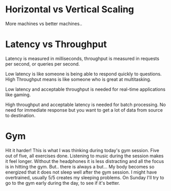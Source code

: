 # Horizontal vs Vertical Scaling

More machines vs better machines..

# Latency vs Throughput

Latency is measured in milliseconds, throughput is measured in requests per second, or queries per second. 

Low latency is like someone is being able to respond quickly to questions. High Throughput means is like someone who is great at multitasking.

Low latency and acceptable throughput is needed for real-time applications like gaming. 

High throughput and acceptable latency is needed for batch processing. No need for immediate response but you want to get a lot of data from source to destination.


# Gym

Hit it harder! This is what I was thinking during today's gym session. Five out of five, all exercises done. Listening to music during the session makes it feel longer. Without the headphones it is less distracting and all the focus is in hitting the gym. But.. there is always a but... My body becomes so energized that it does not sleep well after the gym session. I might have overtrained, usually 5/5 creates my sleeping problems. On Sunday I'll try to go to the gym early during the day, to see if it's better.
